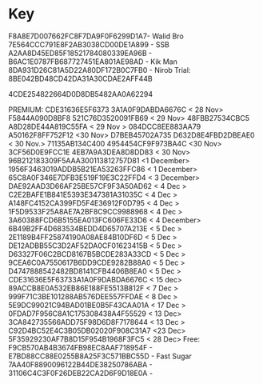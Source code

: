 # Key
F8A8E7D007662FC8F7DA9F0F6299D1A7- Walid Bro
7E564CCC791E8F2AB3038CD00DE1A899 - SSB
A2AA8D45ED85F18521784080339EA96B - <RONY VAI>
B6AC1E0787FB687727451EA801AE98AD - Kik Man
8DA931D26C81A5D22A80DF172B0C7FB0 - Nirob
Trial:
8BE042BD48CD42DA31A30CDAE2AFF44B

4CDE254822664D0D8DB5482AA0A62294 



PREMIUM:
CDE31636E5F6373 3A1A0F9DABDA6676C < 28 Nov>
F5844A090D8BF8 521C76D3520091FB69 < 29 Nov>
48FBB27534CBC5 A8D28DE44A819C55FA < 29 Nov >
084DCC8EE883AA79 A50162F8FF752F12 <30 Nov> 
D7BEB45702A735 D632D8E4FBD2DBEAE0 < 30 Nov.>
71135AB134C400 4954454CF9F973BA4C <30 Nov>
3CF56D0E9FCC1E 4EB7A9A3DEA8D8DD83 < 30 Nov>
96B212183309F5AAA300113812757D81 <1 December>
1956F3463019ADDB5B21EA53263FFC86 < 1 December>
65C8A0F346E7DFB3E519F19E3C22FFD4 < 3 December>
DAE92AAD3D66AF25BE57CF9F3A50AD62 < 4 Dec >
C2E2BAFE1B841E5393E347381A31035C < 4 Dec >
A148FC4152CA399FD5F4E36912F0D795 < 4 Dec >
1F5D9533F25A8AE7A2BF8C9CC9988968 < 4 Dec >
3A60388FCD6B5155EA013FC606FE33D6 < 4 December>
6B49B2FF4D683534BEDD4D65707A213E < 5 Dec >
2E1189B4FF25874190A08AE84B10DF6D < 5 Dec >
DE12ADBB55C3D2AF52DA0CF01623415B < 5 Dec >
D63327F06C2BCD8167B5BCDE283A33CD < 5 Dec >
9CEA6C0A7550617B6DD9CDE9282B88A0 < 5 Dec >
D4747888542482BD8141CFB4406B8EA0 < 5 Dec >
CDE31636E5F63733A1A0F9DABDA6676C < 15 dec>
89ACCB8E0A532EB86E188FE5513B812F < 7 Dec > 
999F71C3BE101288AB576DEE557FFDAE < 8 Dec >
5E9DC99021C94BAD01BE0B5F43CAA01A < 17 Dec >
0FDAD7F956C8A1C175308438A4F55529 < 13 Dec>
3CA842735566ADD75F98D6D8F7178644 < 13 Dec >
C92D4BC52E4C3B05DB02020F908C31A7 <23 Dec>
5F35929230AF7B8D15F954B1968F3FC5 < 28 Dec>
Free:
F9CB570AB4B3674FB98EC8AAF718954F - <BABU>
E7BD88CC88E0255B8A25F3C571BBC55D - Fast Sugar
7AA40F8890096122B44DE38250786ABA - <Modarator>
31106C4C3F0F26DEB22CA2D6F9D18E0A - <ROCKY>
